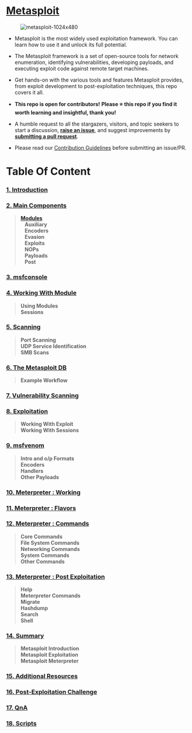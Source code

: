 # [Metasploit](https://tryhackme.com/module/metasploit)

   &ensp;&ensp;&ensp;&ensp;&ensp; ![metasploit-1024x480](https://user-images.githubusercontent.com/63872951/187396388-1c15dd6e-95a0-438a-ada5-71e49ff17f4e.jpg)


- Metasploit is the most widely used exploitation framework. You can learn how to use it and unlock its full potential.

- The Metasploit framework is a set of open-source tools for network enumeration, identifying vulnerabilities, developing payloads, and executing exploit code against remote target machines. 

- Get hands-on with the various tools and features Metasploit provides, from exploit development to post-exploitation techniques, this repo covers it all.

- **This repo is open for contributors!**
**Please ⭐ this repo if you find it worth learning and insightful, thank you!**

- A humble request to all the stargazers, visitors, and topic seekers to start a discussion, **[raise an issue](https://github.com/ShubhamJagtap2000/Metasploit/blob/main/.github/ISSUE_TEMPLATE/custom.md)**, and suggest improvements by **[submitting a pull request](https://github.com/ShubhamJagtap2000/Metasploit/blob/main/CONTRIBUTING.md)**. 

- Please read our [Contribution Guidelines](https://github.com/ShubhamJagtap2000/Metasploit-Tutorial/blob/main/CONTRIBUTING.md) before submitting an issue/PR.

# Table Of Content

### [1. Introduction](https://github.com/ShubhamJagtap2000/Metasploit/tree/main/01%20-%20Introduction)
### [2. Main Components](https://github.com/ShubhamJagtap2000/Metasploit/tree/main/02%20-%20Main%20Components)
   > **[Modules](https://github.com/ShubhamJagtap2000/Metasploit/tree/main/02%20-%20Main%20Components/Modules)** <br>
    &ensp; **Auxiliary** <br>
    &ensp; **Encoders** <br>
    &ensp; **Evasion** <br>
    &ensp; **Exploits** <br>
    &ensp; **NOPs** <br>
    &ensp; **Payloads** <br>
    &ensp; **Post** <br>
### [3. msfconsole](https://github.com/ShubhamJagtap2000/Metasploit/tree/main/03%20-%20msfconsole)
### [4. Working With Module](https://github.com/ShubhamJagtap2000/Metasploit/tree/main/04%20-%20Working%20With%20Modules)
  > **Using Modules** <br>
  > **Sessions** <br>
### [5. Scanning](https://github.com/ShubhamJagtap2000/Metasploit/tree/main/05%20-%20Scanning)
  > **Port Scanning** <br>
  > **UDP Service Identification** <br>
  > **SMB Scans** <br>
### [6. The Metasploit DB](https://github.com/ShubhamJagtap2000/Metasploit/tree/main/06%20-%20The%20Metasploit%20DB)
  > **Example Workflow** <br>
### [7. Vulnerability Scanning](https://github.com/ShubhamJagtap2000/Metasploit/tree/main/07%20-%20Vulnerability%20Scanning)
### [8. Exploitation](https://github.com/ShubhamJagtap2000/Metasploit/tree/main/08%20-%20Exploitation)
  > **Working With Exploit** <br>
  > **Working With Sessions** <br>
### [9. msfvenom](https://github.com/ShubhamJagtap2000/Metasploit/tree/main/08%20-%20Exploitation/02%20-%20Working%20With%20Sessions)
  > **Intro and o/p Formats** <br>
  > **Encoders** <br>
  > **Handlers** <br>
  > **Other Payloads** <br>
### [10. Meterpreter : Working](https://github.com/ShubhamJagtap2000/Metasploit/tree/main/10%20-%20Meterpreter%20Working)
### [11. Meterpreter : Flavors](https://github.com/ShubhamJagtap2000/Metasploit/tree/main/11%20-%20Meterpreter%20Flavors)
### [12. Meterpreter : Commands](https://github.com/ShubhamJagtap2000/Metasploit/tree/main/12%20-%20Meterpreter%20Commands)
  > **Core Commands** <br>
  > **File System Commands** <br>
  > **Networking Commands** <br>
  > **System Commands** <br> 
  > **Other Commands** <br>
### [13. Meterpreter : Post Exploitation](https://github.com/ShubhamJagtap2000/Metasploit/tree/main/13%20-%20Meterpreter%20Post%20Exploitation)
  > **Help** <br>
  > **Meterpreter Commands** <br>
  > **Migrate** <br>
  > **Hashdump** <br>
  > **Search** <br>
  > **Shell** <br>
### [14. Summary](https://github.com/ShubhamJagtap2000/Metasploit/tree/main/14%20-%20Summary)
   > **Metasploit Introduction** <br>
   > **Metasploit Exploitation** <br>
   > **Metasploit Meterpreter** <br>
### [15. Additional Resources](https://github.com/ShubhamJagtap2000/Metasploit/tree/main/15%20-%20Additional%20Resources)
### [16. Post-Exploitation Challenge](https://github.com/ShubhamJagtap2000/Metasploit/tree/main/16%20-%20Post%20Exploitation%20Challenge)
### [17. QnA](https://github.com/ShubhamJagtap2000/Metasploit/tree/main/17%20-%20QnA)
### [18. Scripts](https://github.com/ShubhamJagtap2000/Metasploit-Tutorial/tree/main/18%20-%20Scripts)










